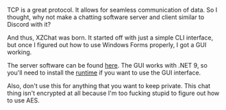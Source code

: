 TCP is a great protocol. It allows for seamless communication of data. So I thought, why not make a chatting software server and client similar to Discord with it?

And thus, XZChat was born. It started off with just a simple CLI interface, but once I figured out how to use Windows Forms properly, I got a GUI working.

The server software can be found [here](https://github.com/GalaxyDoge72/XZChatServer).
The GUI works with .NET 9, so you'll need to install the [runtime](https://dotnet.microsoft.com/en-us/download/dotnet/9.0/runtime) if you want to use the GUI interface.

Also, don't use this for anything that you want to keep private. This chat thing isn't encrypted at all because I'm too fucking stupid to figure out how to use AES.
